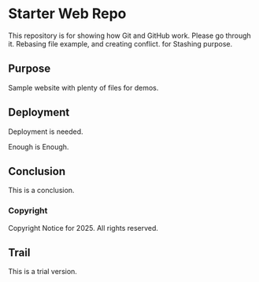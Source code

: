 # Starter Web Repo

This repository is for showing how Git and GitHub work. Please go through it. Rebasing file example, and creating conflict.
for Stashing purpose.

## Purpose

Sample website with plenty of files for demos.

## Deployment
Deployment is needed.

Enough is Enough.

## Conclusion
This is a conclusion.

### Copyright
Copyright Notice for 2025.
All rights reserved.

## Trail
This is a trial version.


